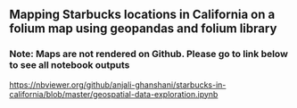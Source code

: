 ## Mapping Starbucks locations in California on a folium map using geopandas and folium library


### Note: Maps are not rendered on Github. Please go to link below to see all notebook outputs

https://nbviewer.org/github/anjali-ghanshani/starbucks-in-california/blob/master/geospatial-data-exploration.ipynb
